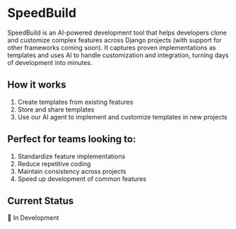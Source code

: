 # SpeedBuild
SpeedBuild is an AI-powered development tool that helps developers clone and customize complex features across Django projects (with support for other frameworks coming soon). It captures proven implementations as templates and uses AI to handle customization and integration, turning days of development into minutes.

## How it works

1. Create templates from existing features
2. Store and share templates
3. Use our AI agent to implement and customize templates in new projects

## Perfect for teams looking to:

1. Standardize feature implementations
2. Reduce repetitive coding
3. Maintain consistency across projects
4. Speed up development of common features

## Current Status
🚧 In Development

